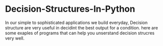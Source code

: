 # Decision-Structures-In-Python
In our simple to sophisticated applications we build everyday, Decision structure are very useful in decidint the best output for a condition.
here are some exaples of programs that can help you unserstand decision strucres very well.
